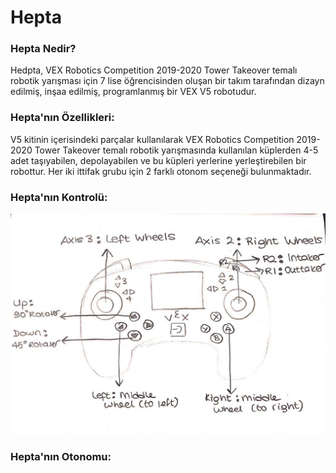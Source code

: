 # Hepta

### Hepta Nedir?

Hedpta, VEX Robotics Competition 2019-2020 Tower Takeover temalı robotik yarışması için 7 lise öğrencisinden oluşan bir takım tarafından dizayn edilmiş, inşaa edilmiş, programlanmış bir VEX V5 robotudur. 

### Hepta'nın Özellikleri:

V5 kitinin içerisindeki parçalar kullanılarak VEX Robotics Competition 2019-2020 Tower Takeover temalı robotik yarışmasında kullanılan küplerden 4-5 adet taşıyabilen, depolayabilen ve bu küpleri yerlerine yerleştirebilen bir robottur. Her iki ittifak grubu için 2 farklı otonom seçeneği bulunmaktadır. 


### Hepta'nın Kontrolü:
![Repo List](resimler/Controller1.jpeg)

### Hepta'nın Otonomu:


